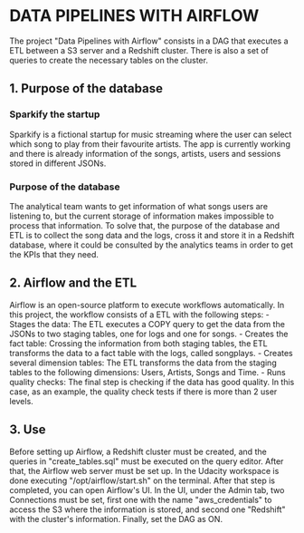 # DATA PIPELINES WITH AIRFLOW

The project "Data Pipelines with Airflow" consists in a DAG that executes a ETL between a S3 server and a Redshift cluster. There is also a set of queries to create the necessary tables on the cluster.

## 1. Purpose of the database

### Sparkify the startup

Sparkify is a fictional startup for music streaming where the user can select which song to play from their favourite artists. The app is currently working and there is already information of the songs, artists, users and sessions stored in different JSONs.  

### Purpose of the database

The analytical team wants to get information of what songs users are listening to, but the current storage of information makes impossible to process that information. To solve that, the purpose of the database and ETL is to collect the song data and the logs, cross it and store it in a Redshift database, where it could be consulted by the analytics teams in order to get the KPIs that they need. 

## 2. Airflow and the ETL

Airflow is an open-source platform to execute workflows automatically. In this project, the workflow consists of a ETL with the following steps:
	- Stages the data: The ETL executes a COPY query to get the data from the JSONs to two staging tables, one for logs and one for songs.
    - Creates the fact table: Crossing the information from both staging tables, the ETL transforms the data to a fact table with the logs, called songplays.
    - Creates several dimension tables: The ETL transforms the data from the staging tables to the following dimensions: Users, Artists, Songs and Time.
    - Runs quality checks: The final step is checking if the data has good quality. In this case, as an example, the quality check tests if there is more than 2 user levels.

## 3. Use

Before setting up Airflow, a Redshift cluster must be created, and the queries in "create_tables.sql" must be executed on the query editor.
After that, the Airflow web server must be set up. In the Udacity workspace is done executing "/opt/airflow/start.sh" on the terminal. After that step is completed, you can open Airflow's UI.
In the UI, under the Admin tab, two Connections must be set, first one with the name "aws_credentials" to access the S3 where the information is stored, and second one "Redshift" with the cluster's information.
Finally, set the DAG as ON.